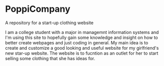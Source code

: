 # PoppiCompany
A repository for a start-up clothing website

I am a college student with a major in managemnt information systems and I'm using this site to hopefully gain some knowledge and insight on how to better create webpages and just coding in general. My main idea is to create and customize a good looking and useful website for my girlfriend's new star-up website. The website is to fucntion as an outlet for her to start selling some clothing that she has ideas for.
